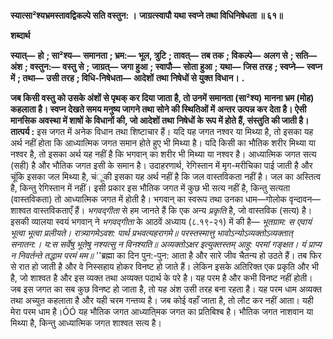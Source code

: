 **स्यात्सा²श्यभ्रमस्तावद्विकल्पे सति वस्तुन: ।** **जाग्रत्स्वापौ यथा स्वप्ने तथा विधिनिषेधता ॥ ६१॥** 

**शब्दार्थ** 

**स्यात्—** **हो** **; सा²श्य—** **समानता** **; भ्रम:—** **भूल, त्रुटि** **; तावत्—** **तब तक** **; विकल्पे—** **अलग से** **; सति—** **अंश** **; वस्तुन:—** **वस्तु से** **;** **जाग्रत्—** **जगा हुआ** **; स्वापौ—** **सोता हुआ** **; यथा—** **जिस तरह** **; स्वप्ने—** **स्वप्न में** **; तथा—** **उसी तरह** **; विधि-निषेधता—** **आदेशों** **तथा निषेधों से युक्त विधान।** **.** 

**जब किसी वस्तु को उसके अंशों से पृथक् कर दिया जाता है, तो उनमें समानता (सा²श्य)** **मानना भ्रम (मोह) कहलाता है। स्वप्न देखते समय मनुष्य जागने तथा सोने की स्थितिओं में** **अन्तर उत्पन्न कर देता है। ऐसी मानसिक अवस्था में शाषों के विधानों की, जो आदेशों तथा** **निषेधों के रूप में होते हैं, संस्तुति की जाती है।** **तात्पर्य :** इस जगत में अनेक विधान तथा शिष्टाचार हैं। यदि यह जगत नश्वर या मिथ्या है, तो इसका यह अर्थ नहीं होता कि आध्यात्मिक जगत समान होते हुए भी मिथ्या है। यदि किसी का भौतिक शरीर मिथ्या या नश्वर है, तो इसका अर्थ यह नहीं है कि भगवान् का शरीर भी मिथ्या या नश्वर है। आध्यात्मिक जगत सत्य (सही) है और भौतिक जगत इसी के समान है। उदाहरणार्थ, रेगिस्तान में मृग-मरीचिका पाई जाती है और चूंकि इसका जल मिथ्या है, चंूकी इसका यह अर्थ नहीं है कि जल वास्तविकता नहीं है। जल का अस्तित्व है, किन्तु रेगिस्तान में नहीं। इसी प्रकार इस भौतिक जगत में कुछ भी सत्य नहीं है, किन्तु सत्यता (वास्तविकता) तो आध्यात्मिक जगत में होती है। भगवान् का स्वरूप तथा उनका धाम—गोलोक वृन्दावन—शाश्वत वास्तविकताएँ हैं। *भगवद्गीता* से हम जानते हैं कि एक अन्य *प्रकृति* है, जो वास्तविक (सत्य) है। इसकी व्यालया स्वयं भगवान् ने *भगवद्गीता* के आठवें अध्याय (८.१९-२१) में की है— *भूतग्राम: स एवायं भूत्वा भूत्वा प्रलीयते।* *रात्र्यागमेऽवश: पार्थ प्रभवत्यहरागमे॥* *परस्तस्मात्तु भावोऽन्योऽव्यक्तोऽव्यक्तात् सनातन:।* *य:स सर्वेषु भूतेषु नश्यत्सु न विनश्यति॥* *अव्यक्तोऽक्षर इत्युक्तस्तम् आहु: परमां गङ्क्षत।* *यं प्राप्य न निवर्तन्ते तद्धाम परमं मम॥* ''ब्रह्मा का दिन पुन:-पुन: आता है और सारे जीव चैतन्य हो उठते हैं। तब फिर से रात हो जाती है और वे निस्सहाय होकर विनष्ट हो जाते हैं। लेकिन इसके अतिरिक्त एक प्रकृति और भी है, जो शाश्वत है और इस व्यक्त तथा अव्यक्त पदार्थ के परे है। यह परम है और कभी विनष्ट नहीं होती। जब इस जगत का सब कुछ विनष्ट हो जाता है, तो यह अंश उसी तरह बना रहता है। यह परम धाम अव्यक्त तथा अच्युत कहलाता है और यही चरम गन्तव्य है। जब कोई वहाँ जाता है, तो लौट कर नहीं आता। यही मेरा परम धाम है।ÓÓ यह भौतिक जगत आध्याति्मक जगत का प्रतिबिश्ब है। भौतिक जगत नाशवान या मिथ्या है, किन्तु आध्यात्मिक जगत शाश्वत सत्य है।  